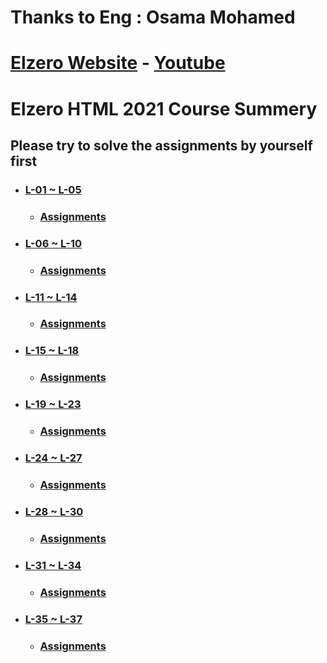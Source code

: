 # Thanks to Eng : Osama Mohamed
# [Elzero Website](https://elzero.org/) - [Youtube](https://www.youtube.com/playlist?list=PLDoPjvoNmBAw_t_XWUFbBX-c9MafPk9ji)
# Elzero HTML 2021 Course Summery
## Please try to solve the assignments by yourself first

* ### [L-01 ~ L-05](https://github.com/islamahmedc/Elzero_HTML_2021_Course/wiki/Home---L-01-~-L-05)
    * ### [Assignments](https://github.com/islamahmedc/Elzero_HTML_2021_Course/tree/master/Assignments/L-01~L-05)
* ### [L-06 ~ L-10](https://github.com/islamahmedc/Elzero_HTML_2021_Course/wiki/L-06-~-L-10)
    * ### [Assignments](https://github.com/islamahmedc/Elzero_HTML_2021_Course/tree/master/Assignments/L-06~L-10)
* ### [L-11 ~ L-14](https://github.com/islamahmedc/Elzero_HTML_2021_Course/wiki/L-11-~-L-14)
    * ### [Assignments](https://github.com/islamahmedc/Elzero_HTML_2021_Course/tree/master/Assignments/L-11~L-14)
* ### [L-15 ~ L-18](https://github.com/islamahmedc/Elzero_HTML_2021_Course/wiki/L-15-~-L-18)
    * ### [Assignments](https://github.com/islamahmedc/Elzero_HTML_2021_Course/tree/master/Assignments/L-15~L-18)
* ### [L-19 ~ L-23](https://github.com/islamahmedc/Elzero_HTML_2021_Course/wiki/L-19-~-L-23)
    * ### [Assignments](https://github.com/islamahmedc/Elzero_HTML_2021_Course/tree/master/Assignments/L-19~L-23)
* ### [L-24 ~ L-27](https://github.com/islamahmedc/Elzero_HTML_2021_Course/wiki/L-24-~-L-27)
    * ### [Assignments](https://github.com/islamahmedc/Elzero_HTML_2021_Course/tree/master/Assignments/L-24~L-27)
* ### [L-28 ~ L-30](https://github.com/islamahmedc/Elzero_HTML_2021_Course/wiki/L-28-~-L-30)
    * ### [Assignments](https://github.com/islamahmedc/Elzero_HTML_2021_Course/tree/master/Assignments/L-28~L-30)
* ### [L-31 ~ L-34](https://github.com/islamahmedc/Elzero_HTML_2021_Course/wiki/L-31-~-L-34)
    * ### [Assignments](https://github.com/islamahmedc/Elzero_HTML_2021_Course/tree/master/Assignments/L-31~L-34)
* ### [L-35 ~ L-37](https://github.com/islamahmedc/Elzero_HTML_2021_Course/wiki/L-35-~-L-37)
    * ### [Assignments](https://github.com/islamahmedc/Elzero_HTML_2021_Course/tree/master/Assignments/L-35~L-37)
